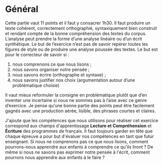 # Général

Cette partie vaut 11 points et il faut y consacrer 1h30. Il faut
produire un texte cohérent, correctement orthographié, syntaxiquement
bien construit et rendant compte de la bonne compréhension des textes du
corpus. L’analyse peut prendre la forme d’une analyse linéaire ou d’un 
écrit synthétique. Le but de l’exercice n’est pas de savoir repérer
toutes les figures de style ou de produire une analyse poussée des
textes. Le but est pour le correcteur de savoir si :
1. nous comprenons ce que nous lisons ;
2. nous savons organiser notre pensée ;
3. nous savons écrire (orthographe et syntaxe) ;
4. nous savons justifier nos choix (argumentation autour d’une
problématique choisie)

Il vaut mieux reformuler la consigne en problématique plutôt que d’en
inventer une incertaine si nous ne sommes pas à l’aise avec ce genre
d’exercice. Je pense qu’une bonne partie des points peut être facilement
gagnés avec une production aérée, lisible, des phrases courtes et
claires. 

J'ajoute que les compétences que nous utilisons pour réaliser cet
exercice correspond aux champs d'apprentissage **Lecture et
Compréhension** et **Écriture** des programmes de français. Il faut
toujours garder en tête que chaque épreuve a pour but d'évaluer nos
compétences en tant que futur enseignant. Si nous ne comprenons pas ce
que nous lisons, comment pourrons-nous apprendre aux enfants à
comprendre ce qu'ils liront ? De même si nous ne savons pas exprimer
notre pensée à l'écrit, comment pourrons nous apprendre aux enfants à le
faire ?

